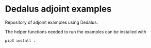 # Dedalus adjoint examples

Repository of adjoint examples using Dedalus.

The helper functions needed to run the examples can be installed with
```
pip3 install .
```